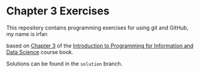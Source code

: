 # Chapter 3 Exercises

This repository contains programming exercises for using git and GitHub, 
my name is irfan

based on [Chapter 3](https://infx511.github.io/git-basics.html) 
of the [Introduction to Programming for Information and Data Science](https://infx511.github.io/) course book. 

Solutions can be found in the `solution` branch.